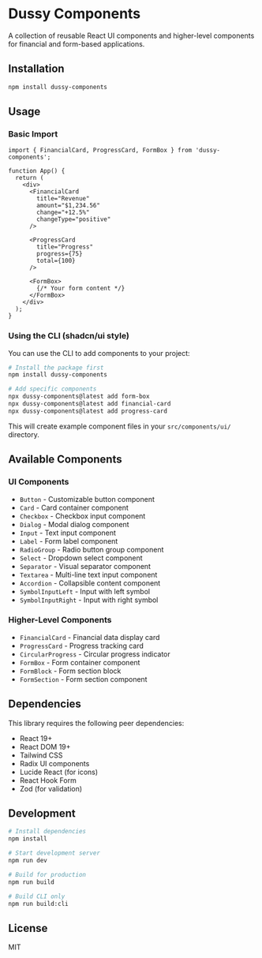 # Dussy Components

A collection of reusable React UI components and higher-level components for financial and form-based applications.

## Installation

```bash
npm install dussy-components
```

## Usage

### Basic Import

```tsx
import { FinancialCard, ProgressCard, FormBox } from 'dussy-components';

function App() {
  return (
    <div>
      <FinancialCard
        title="Revenue"
        amount="$1,234.56"
        change="+12.5%"
        changeType="positive"
      />
      
      <ProgressCard
        title="Progress"
        progress={75}
        total={100}
      />
      
      <FormBox>
        {/* Your form content */}
      </FormBox>
    </div>
  );
}
```

### Using the CLI (shadcn/ui style)

You can use the CLI to add components to your project:

```bash
# Install the package first
npm install dussy-components

# Add specific components
npx dussy-components@latest add form-box
npx dussy-components@latest add financial-card
npx dussy-components@latest add progress-card
```

This will create example component files in your `src/components/ui/` directory.

## Available Components

### UI Components
- `Button` - Customizable button component
- `Card` - Card container component
- `Checkbox` - Checkbox input component
- `Dialog` - Modal dialog component
- `Input` - Text input component
- `Label` - Form label component
- `RadioGroup` - Radio button group component
- `Select` - Dropdown select component
- `Separator` - Visual separator component
- `Textarea` - Multi-line text input component
- `Accordion` - Collapsible content component
- `SymbolInputLeft` - Input with left symbol
- `SymbolInputRight` - Input with right symbol

### Higher-Level Components
- `FinancialCard` - Financial data display card
- `ProgressCard` - Progress tracking card
- `CircularProgress` - Circular progress indicator
- `FormBox` - Form container component
- `FormBlock` - Form section block
- `FormSection` - Form section component

## Dependencies

This library requires the following peer dependencies:

- React 19+
- React DOM 19+
- Tailwind CSS
- Radix UI components
- Lucide React (for icons)
- React Hook Form
- Zod (for validation)

## Development

```bash
# Install dependencies
npm install

# Start development server
npm run dev

# Build for production
npm run build

# Build CLI only
npm run build:cli
```

## License

MIT
